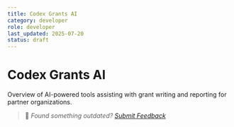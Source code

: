```yaml
---
title: Codex Grants AI
category: developer
role: developer
last_updated: 2025-07-20
status: draft
---
```

# Codex Grants AI

Overview of AI-powered tools assisting with grant writing and reporting for partner organizations.

> 💬 *Found something outdated? [Submit Feedback](feedback.md)*
